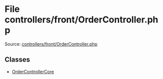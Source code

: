 File controllers/front/OrderController.php
=========

Source: [controllers/front/OrderController.php](https://github.com/PrestaShop/PrestaShop/blob/1.5.0.17/controllers/front/OrderController.php)


Classes
-------

* [OrderControllerCore](class.OrderControllerCore.md)

